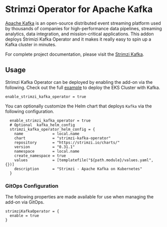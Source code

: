 # Strimzi Operator for Apache Kafka
[Apache Kafka](https://kafka.apache.org/intro) is an open-source distributed event streaming platform used by thousands of companies for high-performance data pipelines, streaming analytics, data integration, and mission-critical applications.
This addon deploys Strimizi Kafka Operator and it makes it really easy to spin up a Kafka cluster in minutes.

For complete project documentation, please visit the [Strimzi Kafka](https://strimzi.io/).

## Usage
Strimzi Kafka Operator can be deployed by enabling the add-on via the following. Check out the full [example](https://github.com/awslabs/data-on-eks/tree/main/streaming/kafka) to deploy the EKS Cluster with Kafka.

```hcl
enable_strimzi_kafka_operator = true
```

You can optionally customize the Helm chart that deploys `Kafka` via the following configuration.

```hcl
  enable_strimzi_kafka_operator = true
  # Optional  kafka_helm_config
  strimzi_kafka_operator_helm_config = {
    name             = local.name
    chart            = "strimzi-kafka-operator"
    repository       = "https://strimzi.io/charts/"
    version          = "0.31.1"
    namespace        = local.name
    create_namespace = true
    values           = [templatefile("${path.module}/values.yaml", {})]
    description      = "Strimzi - Apache Kafka on Kubernetes"
  }
```

### GitOps Configuration
The following properties are made available for use when managing the add-on via GitOps.

```hcl
strimziKafkaOperator = {
  enable = true
}
```

